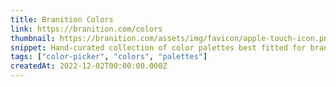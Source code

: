```yaml
---
title: Branition Colors
link: https://branition.com/colors
thumbnail: https://branition.com/assets/img/favicon/apple-touch-icon.png
snippet: Hand-curated collection of color palettes best fitted for branding.
tags: ["color-picker", "colors", "palettes"]
createdAt: 2022-12-02T00:00:00.000Z
---
```

